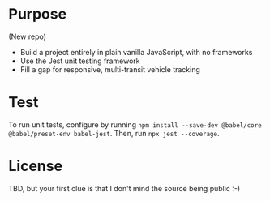 # Purpose
(New repo)

* Build a project entirely in plain vanilla JavaScript, with no frameworks
* Use the Jest unit testing framework
* Fill a gap for responsive, multi-transit vehicle tracking

# Test
To run unit tests, configure by running `npm install --save-dev @babel/core @babel/preset-env babel-jest`. Then, run `npx jest --coverage`.

# License
TBD, but your first clue is that I don't mind the source being public :-)

 

